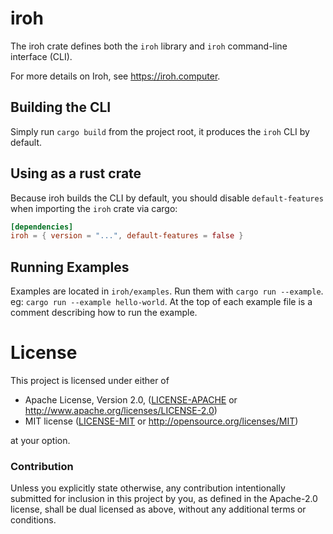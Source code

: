 # iroh

The iroh crate defines both the `iroh` library and `iroh` command-line interface (CLI).

For more details on Iroh, see https://iroh.computer.

## Building the CLI

Simply run `cargo build` from the project root, it produces the `iroh` CLI by default.

## Using as a rust crate

Because iroh builds the CLI by default, you should disable `default-features` when importing the `iroh` crate via cargo:

```toml
[dependencies]
iroh = { version = "...", default-features = false }
```

## Running Examples

Examples are located in `iroh/examples`. Run them with `cargo run --example`. eg: `cargo run --example hello-world`. At the top of each example file is a comment describing how to run the example.

# License

This project is licensed under either of

 * Apache License, Version 2.0, ([LICENSE-APACHE](LICENSE-APACHE) or
   http://www.apache.org/licenses/LICENSE-2.0)
 * MIT license ([LICENSE-MIT](LICENSE-MIT) or
   http://opensource.org/licenses/MIT)

at your option.

### Contribution

Unless you explicitly state otherwise, any contribution intentionally submitted
for inclusion in this project by you, as defined in the Apache-2.0 license,
shall be dual licensed as above, without any additional terms or conditions.
